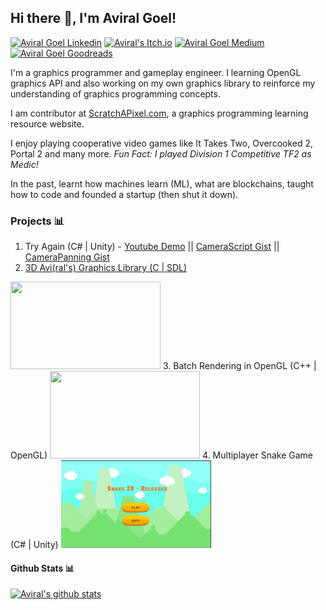 <h2> Hi there 👋, I'm Aviral Goel! </h2>
    
[![Aviral Goel Linkedin](https://img.shields.io/badge/LinkedIn-0077B5?style=for-the-badge&logo=linkedin&logoColor=white)](https://www.linkedin.com/in/goelaviral/)
[![Aviral's Itch.io](https://img.shields.io/static/v1?style=for-the-badge&message=Itch.io&color=FA5C5C&logo=Itch.io&logoColor=FFFFFF&label=)](https://aviralgoel.itch.io/)
[![Aviral Goel Medium](https://img.shields.io/badge/Medium-000000?style=for-the-badge&logo=medium&logoColor=white)](https://medium.com/@goelaviral)
[![Aviral Goel Goodreads](https://img.shields.io/static/v1?style=for-the-badge&message=Goodreads&color=372213&logo=Goodreads&logoColor=FFFFFF&label=)](https://www.goodreads.com/user/show/11245948-aviral-goel)

<!-- This is using base64 encoded image. If you have a small image, you can upload the base64 version of it :D https://www.base64-image.de/ -->

I'm a graphics programmer and gameplay engineer. I learning OpenGL graphics API and also working on my own graphics library to reinforce my understanding of graphics programming concepts. 

I am contributor at [ScratchAPixel.com](https://www.scratchapixel.com/), a graphics programming learning resource website.

I enjoy playing cooperative video games like It Takes Two, Overcooked 2, Portal 2 and many more. 
*Fun Fact: I played Division 1 Competitive TF2 as Medic!*

In the past, learnt how machines learn (ML), what are blockchains, taught how to code and founded a startup (then shut it down). 


### Projects 📊

1. Try Again (C# | Unity) - [Youtube Demo](https://www.youtube.com/watch?v=Id0R-IruQTw) || [CameraScript Gist](https://gist.github.com/aviralgoel/ba882a0843360acf5653a216b429b9a5) || [CameraPanning Gist](https://gist.github.com/aviralgoel/d6ee3b01aac6e7688672947f894bdcc5)
2. [3D Avi(ral's) Graphics Library (C | SDL)](https://github.com/aviralgoel/AviGL)
<img src="https://github.com/aviralgoel/AviGL/blob/master/MyProject/progress/backface_culling.gif" width="240" height="140" />
3. Batch Rendering in OpenGL (C++ | OpenGL)
<img width="240" height="140" src="https://github.com/aviralgoel/Avirals-Graphics-Library/blob/main/1664963919759.gif">
4. Multiplayer Snake Game (C# | Unity)
<img width="240" height="140" src="https://github.com/aviralgoel/Snake-2D-LocalMultiPlayer/blob/main/Assets/Game%20Repo%20Images/demo.gif?raw=true">




#### Github Stats 📊

[![Aviral's github stats](https://github-readme-stats.vercel.app/api?username=aviralgoel)](https://github.com/anuraghazra/github-readme-stats)










